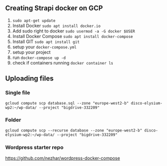 ## Creating Strapi docker on GCP

1. `sudo apt-get update`
2. Install Docker `sudo apt install docker.io`
3. Add sudo right to docker `sudo usermod -a -G docker $USER`
4. Install Docker Compose `sudo apt install docker-compose`
5. Install GIT `sudo apt install git`
6. setup your `docker-compose.yml`
7. setup your project
8. run `docker-compose up -d`
9. check if containers running `docker container ls`

## Uploading files
### Single file
`gcloud compute scp database.sql --zone "europe-west2-b" disco-elysium-wp2:~/wp-data/ --project "bigdrive-332209"`

### Folder
`gcloud compute scp --recurse database --zone "europe-west2-b" disco-elysium-wp2:~/wp-data/ --project "bigdrive-332209"`


### Wordpress starter repo
https://github.com/nezhar/wordpress-docker-compose

